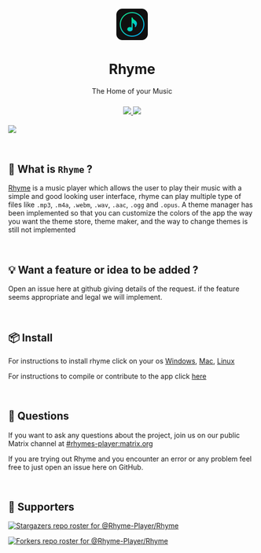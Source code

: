 <!-- Link to latest file: https://github.com/Rhyme-Player/RhymeApp/releases/latest/download/file.name -->
<!-- PROJECT LOGO -->
<p align="center">
  <a href="https://github.com/Rhyme-Player/RhymeApp">
    <img src="build/linux/icons/64x64.png" alt="Logo">
  </a>
  <h1 align="center">Rhyme</h1>
  <p align="center">The Home of your Music</p>
  <h3 align="center">
    <a href="(https://matrix.to/#/#rhymes-player:matrix.org">
      <img src ="https://img.shields.io/matrix/rhymes-player:matrix.org">
    </a>
    <a href="https://github.com/Rhyme-Player/Rhyme/releases">
      <img src ="https://img.shields.io/github/downloads/Rhyme-Player/RhymeApp/total">
    </a>
  </h3>

  <img align="center" src="https://user-images.githubusercontent.com/77546233/133614526-452649b3-fb72-4347-9ee4-73ef8c6eea3f.png" />

</p>

<br />

## :hear_no_evil: What is `Rhyme` ?

[Rhyme](rhyme.netlify.app) is a music player which allows the user to play their music with a simple and good looking user interface,
rhyme can play multiple type of files like `.mp3`, `.m4a`, `.webm`, `.wav`, `.aac`, `.ogg` and `.opus`.
A theme manager has been implemented so that you can customize the colors of the app the way you want the theme store, theme maker, and the way to change themes is still not implemented

<br />

## :bulb: Want a feature or idea to be added ?

Open an issue here at github giving details of the request. if the feature seems appropriate and legal we will implement.

<br />

## :package: Install

For instructions to install rhyme click on your os
[Windows](https://github.com/Rhyme-Player/Rhyme/wiki/Windows),
[Mac](https://github.com/Rhyme-Player/Rhyme/wiki/Mac),
[Linux](https://github.com/Rhyme-Player/Rhyme/wiki/Linux)

For instructions to compile or contribute to the app click [here](https://github.com/Rhyme-Player/Rhyme/wiki/Compile-or-Contribute)

<br />

## :thinking: Questions

If you want to ask any questions about the project, join us on our public Matrix channel at [#rhymes-player:matrix.org](https://matrix.to/#/#rhymes-player:matrix.org)

If you are trying out Rhyme and you encounter an error or any problem feel free to just open an issue here on GitHub.

<br />

## :clap: Supporters

[![Stargazers repo roster for @Rhyme-Player/Rhyme](https://reporoster.com/stars/Rhyme-Player/Rhyme)](https://github.com/Rhyme-Player/Rhyme/stargazers)

[![Forkers repo roster for @Rhyme-Player/Rhyme](https://reporoster.com/forks/Rhyme-Player/Rhyme)](https://github.com/Rhyme-Player/Rhyme/network/members)
